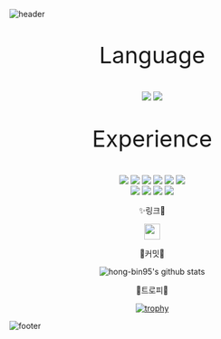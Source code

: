 ![header](https://capsule-render.vercel.app/api?type=waving&color=auto&height=300&section=header&text=HANSAEM&fontSize=90&animation=fadeIn&fontAlignY=38&desc=Developer!&descAlignY=51&descAlign=62)
<p align='center' style="font-size: 40px;"> Language </p>
<p align='center'>
  <img src="https://img.shields.io/badge/C%23-7ED321?style=for-the-badge&logo=CSharp&logoColor=white">
  <img src="https://img.shields.io/badge/JAVA-117ACA?style=for-the-badge&logo=Java&logoColor=white">
</p>
<p align='center' style="font-size: 40px;"> Experience </p>
<p align='center'>
  <img src="https://img.shields.io/badge/.NET-512BD4?style=for-the-badge&logo=.NET&logoColor=white"/>
  <img src="https://img.shields.io/badge/SpringBoot-6DB33F?style=for-the-badge&logo=SpringBoot&logoColor=white"/>
  <img src="https://img.shields.io/badge/HTML5-E34F26?style=for-the-badge&logo=HTML5&logoColor=white"/>
  <img src="https://img.shields.io/badge/JavaScript-F7DF1E?style=for-the-badge&logo=JavaScript&logoColor=white"/>
  <img src="https://img.shields.io/badge/MicrosoftAzure-0078D4?style=for-the-badge&logo=MicrosoftAzure&logoColor=white"/>
  <img src="https://img.shields.io/badge/AWS EC2-FF9900?style=for-the-badge&logo=amazonaws&logoColor=white"/><br>
  <img src="https://img.shields.io/badge/Jenkins-D24939?style=for-the-badge&logo=Jenkins&logoColor=white"/>
  <img src="https://img.shields.io/badge/MySQL-4479A1?style=for-the-badge&logo=MySQL&logoColor=white"/>
  <img src="https://img.shields.io/badge/MSSQL-CC2927?style=for-the-badge&logo=MicrosoftSQLServer&logoColor=white">
  <img src="https://img.shields.io/badge/Dynamics 365-A4373A?style=for-the-badge&logo=Dynamics 365&logoColor=white">
</p>

<p align='center'>
  ✨링크🎉
</p>

<div align="center">
<a  href="https://dev-hongbin.tistory.com/"><img src="https://user-images.githubusercontent.com/105191633/227961244-6f04a4a9-ce2d-4411-99ce-19f1b4ecdb01.png" height="28"> </a>
  
</div>

<p align='center'>
  🍿커밋🍿
</p>

<div align="center">

![hong-bin95's github stats](https://github-readme-stats.vercel.app/api?username=MonsileI&show_icons=true)
  
</div>
<p align='center'>
  🍷트로피🍷
</p>

<div align="center">
  
[![trophy](https://github-profile-trophy.vercel.app/?username=MonsileI)](https://github.com/ryo-ma/github-profile-trophy)
  
</div>

![footer](https://capsule-render.vercel.app/api?type=wave&color=auto&height=200&section=footer&text=Carpe%20diem!&fontSize=90)


<!--
**hong-bin95/hong-bin95** is a ✨ _special_ ✨ repository because its `README.md` (this file) appears on your GitHub profile.


[![hong-bin95's github stats](https://github-readme-stats.vercel.app/api/top-langs/?username=hong-bin95&show_icons=true&hide_border=true&title_color=004386&icon_color=004386&layout=compact)](https://github.com/hong-bin95)


Here are some ideas to get you started:

- 🔭 I’m currently working on ...
- 🌱 I’m currently learning ...
- 👯 I’m looking to collaborate on ...
- 🤔 I’m looking for help with ...
- 💬 Ask me about ...
- 📫 How to reach me: ...
- 😄 Pronouns: ...
- ⚡ Fun fact: ...
-->
